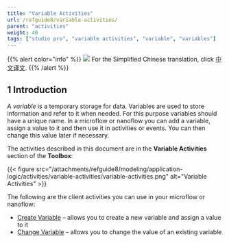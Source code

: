 ```yaml
---
title: "Variable Activities"
url: /refguide8/variable-activities/
parent: "activities"
weight: 40
tags: ["studio pro", "variable activities", "variable", "variables"]
---
```


{{% alert color="info" %}}
<img src="/attachments/china.png" style="display: inline-block; margin: 0" /> For the Simplified Chinese translation, click [中文译文](https://cdn.mendix.tencent-cloud.com/documentation/refguide8/variable-actiities.pdf).
{{% /alert %}}

## 1 Introduction

A *variable* is a temporary storage for data. Variables are used to store information and refer to it when needed. For this purpose variables should have a unique name.
In a microflow or nanoflow you can add a variable, assign a value to it and then use it in activities or events. You can then change this value later if necessary. 

The activities described in this document are in the **Variable Activities** section of the **Toolbox**:

{{< figure src="/attachments/refguide8/modeling/application-logic/activities/variable-activities/variable-activities.png" alt="Variable Activities" >}}

The following are the client activities you can use in your microflow or nanoflow:

* [Create Variable](/refguide8/create-variable/) – allows you to create a new variable and assign a value to it
* [Change Variable](/refguide8/change-variable/) – allows you to change the value of an existing variable 
